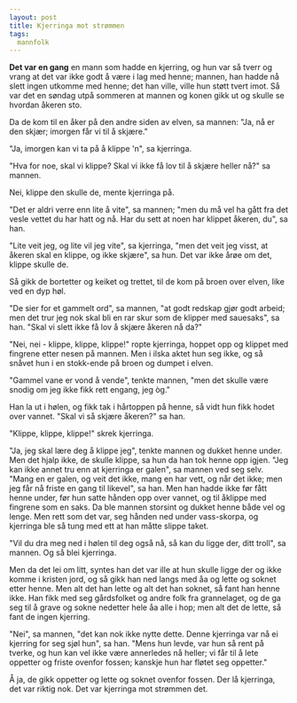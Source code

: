 ```yaml
---
layout: post
title: Kjerringa mot strømmen
tags:
  mannfolk
---
```



**Det var en gang** en mann som hadde en kjerring, og hun var så tverr og
vrang at det var ikke godt å være i lag med henne; mannen, han hadde nå
slett ingen utkomme med henne; det han ville, ville hun støtt tvert
imot. Så var det en søndag utpå sommeren at mannen og konen gikk ut og
skulle se hvordan åkeren sto.

Da de kom til en åker på den andre siden av elven, sa mannen: "Ja, nå er
den skjær; imorgen får vi til å skjære."

"Ja, imorgen kan vi ta på å klippe 'n", sa kjerringa.

"Hva for noe, skal vi klippe? Skal vi ikke få lov til å skjære heller
nå?" sa mannen.

Nei, klippe den skulle de, mente kjerringa på.

"Det er aldri verre enn lite å vite", sa mannen; "men du må vel ha gått
fra det vesle vettet du har hatt og nå. Har du sett at noen har klippet
åkeren, du", sa han.

"Lite veit jeg, og lite vil jeg vite", sa kjerringa, "men det veit jeg
visst, at åkeren skal en klippe, og ikke skjære", sa hun. Det var ikke
årøe om det, klippe skulle de.

Så gikk de bortetter og keiket og trettet, til de kom på broen over
elven, like ved en dyp høl.

"De sier for et gammelt ord", sa mannen, "at godt redskap gjør godt
arbeid; men det trur jeg nok skal bli en rar skur som de klipper med
sauesaks", sa han. "Skal vi slett ikke få lov å skjære åkeren nå da?"

"Nei, nei - klippe, klippe, klippe!" ropte kjerringa, hoppet opp og
klippet med fingrene etter nesen på mannen. Men i ilska aktet hun seg
ikke, og så snåvet hun i en stokk-ende på broen og dumpet i elven.

"Gammel vane er vond å vende", tenkte mannen, "men det skulle være
snodig om jeg ikke fikk rett engang, jeg òg."

Han la ut i hølen, og fikk tak i hårtoppen på henne, så vidt hun fikk
hodet over vannet. "Skal vi så skjære åkeren?" sa han.

"Klippe, klippe, klippe!" skrek kjerringa.

"Ja, jeg skal lære deg å klippe jeg", tenkte mannen og dukket henne
under. Men det hjalp ikke, de skulle klippe, sa hun da han tok henne opp
igjen. "Jeg kan ikke annet tru enn at kjerringa er galen", sa mannen ved
seg selv. "Mang en er galen, og veit det ikke, mang en har vett, og når
det ikke; men jeg får nå friste en gang til likevel", sa han. Men han
hadde ikke før fått henne under, før hun satte hånden opp over vannet,
og til åklippe med fingrene som en saks. Da ble mannen storsint og
dukket henne både vel og lenge. Men rett som det var, seg hånden ned
under vass-skorpa, og kjerringa ble så tung med ett at han måtte slippe
taket.

"Vil du dra meg ned i hølen til deg også nå, så kan du ligge der, ditt
troll", sa mannen. Og så blei kjerringa.

Men da det lei om litt, syntes han det var ille at hun skulle ligge der
og ikke komme i kristen jord, og så gikk han ned langs med åa og lette
og soknet etter henne. Men alt det han lette og alt det han soknet, så
fant han henne ikke. Han fikk med seg gårdsfolket og andre folk fra
grannelaget, og de ga seg til å grave og sokne nedetter hele åa alle i
hop; men alt det de lette, så fant de ingen kjerring.

"Nei", sa mannen, "det kan nok ikke nytte dette. Denne kjerringa var nå
ei kjerring for seg sjøl hun", sa han. "Mens hun levde, var hun så rent
på tverke, og hun kan vel ikke være annerledes nå heller; vi får til å
lete oppetter og friste ovenfor fossen; kanskje hun har fløtet seg
oppetter."

Å ja, de gikk oppetter og lette og soknet ovenfor fossen. Der lå
kjerringa, det var riktig nok. Det var kjerringa mot strømmen det.
